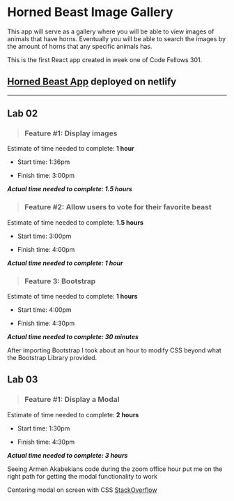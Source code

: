 # Horned Beast Image Gallery

This app will serve as a gallery where you will be able to view images of animals that have horns. Eventually you will be able to search the images by the amount of horns that any specific animals has.

This is the first React app created in week one of Code Fellows 301.

## [Horned Beast App](https://rdball-horned-beast.netlify.app/) deployed on netlify

---

## Lab 02

> ### Feature #1: Display images

Estimate of time needed to complete: **1 hour**

* Start time: 1:36pm

* Finish time: 3:00pm

***Actual time needed to complete: 1.5 hours***

> ### Feature #2: Allow users to vote for their favorite beast

Estimate of time needed to complete: **1.5 hours**

* Start time: 3:00pm

* Finish time: 4:00pm

***Actual time needed to complete: 1 hour***

> ### Feature 3: Bootstrap

Estimate of time needed to complete: **1 hours**

* Start time: 4:00pm

* Finish time: 4:30pm

***Actual time needed to complete: 30 minutes***

After importing Bootstrap I took about an hour to modify CSS beyond what the Bootstrap Library provided.

## Lab 03

> ### Feature #1: Display a Modal

Estimate of time needed to complete: **2 hours**

* Start time: 1:30pm

* Finish time: 4:30pm

***Actual time needed to complete: 3 hours***

Seeing Armen Akabekians code during the zoom office hour put me on the right path for getting the modal functionality to work

Centering modal on screen with CSS [StackOverflow](https://stackoverflow.com/questions/20944334/how-to-center-a-modal-window-on-a-page)
